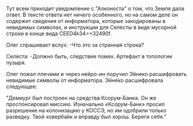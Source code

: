 Тут всем приходит уведомление с "Алконоста" о том, что Земля дала ответ. В тексте ответа нет ничего особенного, но на самом деле он содержит сведения от информатора, которые закодированы в невидимых символах, и инструкции для Селесты в виде мусорной строки в конце вида CEED4k34=+32490f.

Олег спрашивает вслух:
-Что это за странная строка?

Селеста:
-Должно быть, следствие помех. Артефакт в топологии пузыря.

Олег пожал плечами и через нейро-ин поручил Эйнеко расшифровать невидимые символы от информатора. Эйнеко расшифровала следующее:

"Демиург был построен на средства Ксорум-Банка. Он же проспонсировал миссию. Изначально «Ксорум-Банк» просил разрешение на колонизацию у КОССЭ, но им одобрили только разведку. Твой ховербайк и вправду был хорош. Береги себя."


